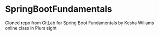 # SpringBootFundamentals
Cloned repo from GitLab for Spring Boot Fundamentals by Kesha Wiliams online class in Pluralsight  
